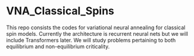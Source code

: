 # VNA_Classical_Spins
This repo consists the codes for variational neural annealing for classical spin models. Currently the architecture is recurrent neural nets but we will include Transformers later. We will study problems pertaining to both equilibrium and non-equilibrium criticality.
